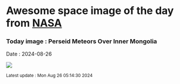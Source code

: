 
# Awesome space image of the day from [NASA](https://api.nasa.gov/)

### Today image : Perseid Meteors Over Inner Mongolia
Date : 2024-08-26

![](https://www.youtube.com/embed/CwrvN0Q9_Sg?rel=0)

<small>Latest update : Mon Aug 26 05:14:30 2024</small>
        